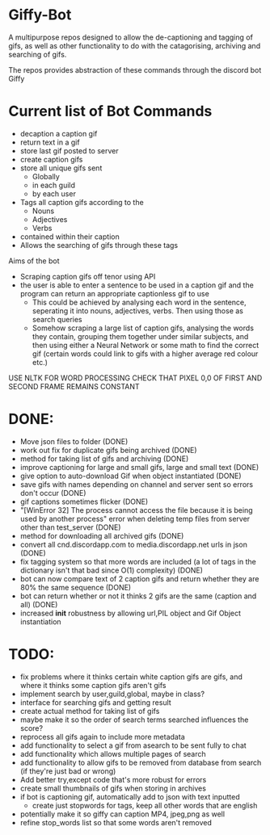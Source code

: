 # Giffy-Bot
A multipurpose repos designed to allow the de-captioning and tagging of gifs, as well as other functionality to do with the catagorising, archiving and searching of gifs.

The repos provides abstraction of these commands through the discord bot Giffy


# Current list of Bot Commands
- decaption a caption gif
- return text in a gif
- store last gif posted to server
- create caption gifs
- store all unique gifs sent 
    - Globally
    - in each guild
    - by each user
- Tags all caption gifs according to the
    - Nouns
    - Adjectives
    - Verbs
- contained within their caption
- Allows the searching of gifs through these tags

Aims of the bot
- Scraping caption gifs off tenor using API
- the user is able to enter a sentence to be used in a caption gif and the program can return an appropriate captionless gif to use
    - This could be achieved by analysing each word in the sentence, seperating it into nouns, adjectives, verbs. Then using those as search queries
    - Somehow scraping a large list of caption gifs, analysing the words they contain, grouping them together under similar subjects, and then using either a Neural Network or some   math to find the correct gif (certain words could link to gifs with a higher average red colour etc.) 

USE NLTK FOR WORD PROCESSING
CHECK THAT PIXEL 0,0 OF FIRST AND SECOND FRAME REMAINS CONSTANT

# DONE:
- Move json files to folder (DONE)
- work out fix for duplicate gifs being archived (DONE)
- method for taking list of gifs and archiving (DONE)
- improve captioning for large and small gifs, large and small text (DONE)
- give option to auto-download Gif when object instantiated (DONE)
- save gifs with names depending on channel and server sent so errors don't occur (DONE)
- gif captions sometimes flicker (DONE)
- "[WinError 32] The process cannot access the file because it is being used by another process" error when deleting temp files from server other than test_server (DONE)
- method for downloading all archived gifs (DONE)
- convert all cnd.discordapp.com to media.discordapp.net urls in json (DONE)
- fix tagging system so that more words are included (a lot of tags in the dictionary isn't that bad since O(1) complexity) (DONE)
- bot can now compare text of 2 caption gifs and return whether they are 80% the same sequence (DONE)
- bot can return whether or not it thinks 2 gifs are the same (caption and all) (DONE)
- increased __init__ robustness by allowing url,PIL object and Gif Object instantiation

# TODO:
- fix problems where it thinks certain white caption gifs are gifs, and where it thinks some caption gifs aren't gifs
- implement search by user,guild,global, maybe in class?
- interface for searching gifs and getting result
- create actual method for taking list of gifs
- maybe make it so the order of search terms searched influences the score?
- reprocess all gifs again to include more metadata
- add functionality to select a gif from asearch to be sent fully to chat
- add functionality which allows multiple pages of search
- add functionality to allow gifs to be removed from database from search (if they're just bad or wrong)
- Add better try,except code that's more robust for errors
- create small thumbnails of gifs when storing in archives
- if bot is captioning gif, automatically add to json with text inputted
    - create just stopwords for tags, keep all other words that are english
- potentially make it so giffy can caption MP4, jpeg,png as well
- refine stop_words list so that some words aren't removed
